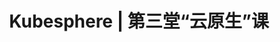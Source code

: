 ---
title: Kubesphere | 第三堂“云原生”课

video: 
  snapshot: https://pek3b.qingstor.com/kubesphere-docs/png/20200206170305.png
  videoUrl: https://kubesphere-docs.pek3b.qingstor.com/website/meetup/meetup-final-1226.mp4
---